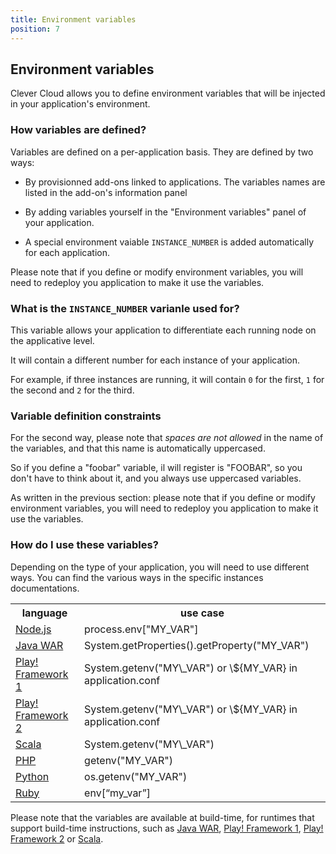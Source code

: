 ```yaml
---
title: Environment variables
position: 7
---
```

## Environment variables

Clever Cloud allows you to define environment variables that will be
injected in your application's environment.

### How variables are defined?

Variables are defined on a per-application basis. They are defined by two ways:

 * By provisionned add-ons linked to applications. The variables names
   are listed in the add-on's information panel

 * By adding variables yourself in the "Environment variables" panel of
   your application.

 * A special environment vaiable `INSTANCE_NUMBER` is added automatically for each application.

Please note that if you define or modify environment variables, you will
need to redeploy you application to make it use the variables.

### What is the `INSTANCE_NUMBER` varianle used for?

This variable allows your application to differentiate each running node on the applicative level.

It will contain a different number for each instance of your application.

For example, if three instances are running, it will contain `0` for the first, `1` for the second and `2` for the
third.

### Variable definition constraints

For the second way, please note that *spaces are not allowed* in the
name of the variables, and that this name is automatically uppercased.

So if you define a "foobar" variable, il will register is "FOOBAR", so
you don't have to think about it, and you always use uppercased
variables.

As written in the previous section: please note that if you define or modify
environment variables, you will need to redeploy you application to make it use the variables.

### How do I use these variables?

Depending on the type of your application, you will need to use
different ways. You can find the various ways in the specific instances
documentations.

<table class="table table-bordered table-striped dataTable">
    <tr>
        <th>language</th>
        <th>use case</th>
    </tr>
    <tr>
        <td><a href="/nodejs/nodejs/#environment-injection">Node.js</a>  </td>
        <td>process.env["MY_VAR"]</td>
    </tr>
    <tr>
        <td><a href="/java/java-war/#environment-injection">Java WAR</a> </td>
        <td>System.getProperties().getProperty("MY_VAR")</td>
    </tr>
    <tr>
        <td><a href="/java/play-framework-1/#environment-injection">Play! Framework 1</a></td>
        <td>System.getenv("MY\_VAR") or \${MY_VAR} in application.conf</td>
    </tr>
    <tr>
        <td><a href="/java/play-framework-2/#environment-injection">Play! Framework 2</a></td>
        <td>System.getenv("MY\_VAR") or \${MY_VAR} in application.conf</td>
    </tr>
    <tr>
        <td><a href="/scala/scala/#environment-injection">Scala</a> </td>
        <td>System.getenv("MY\_VAR")</td>
    </tr>
    <tr>
        <td><a href="/php/php-apps/#environment-injection">PHP</a></td>
        <td>getenv("MY_VAR")</td>
    </tr>
    <tr>
        <td><a href="/python/python_apps/#environment-injection">Python</a></td>
        <td>os.getenv("MY_VAR")</td>
    </tr>
    <tr>
        <td><a href="/ruby/ruby/#environment-injection">Ruby</a></td>
        <td>env[“my_var”]<br></td>
    </tr>
</table>

Please note that the variables are available at build-time, for
runtimes that support build-time instructions, such as
<a href="/java/java-war/#environment-injection">Java WAR</a>,
<a href="/java/play-framework-1/#environment-injection">Play! Framework 1</a>,
<a href="/java/play-framework-2/#environment-injection">Play! Framework 2</a>
or <a href="/scala/scala/#environment-injection">Scala</a>.
